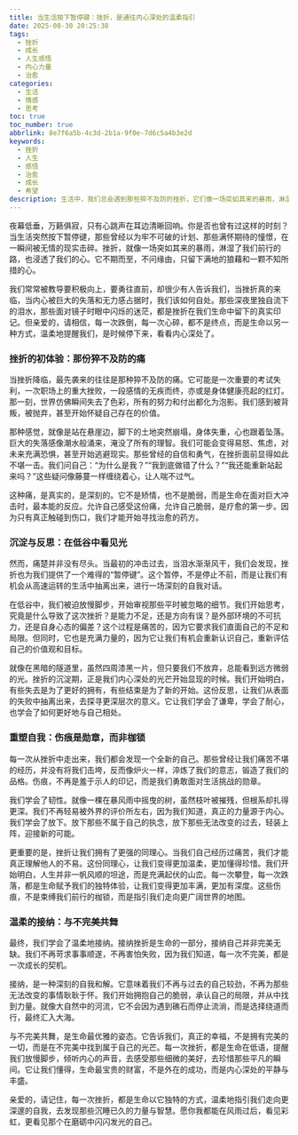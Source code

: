 ```yaml
---
title: 当生活按下暂停键：挫折，是通往内心深处的温柔指引
date: 2025-08-30 20:25:38
tags:
  - 挫折
  - 成长
  - 人生感悟
  - 内心力量
  - 治愈
categories:
  - 生活
  - 情感
  - 思考
toc: true
toc_number: true
abbrlink: 8e7f6a5b-4c3d-2b1a-9f0e-7d6c5a4b3e2d
keywords:
  - 挫折
  - 人生
  - 感悟
  - 治愈
  - 成长
  - 希望
description: 生活中，我们总会遇到那些猝不及防的挫折，它们像一场突如其来的暴雨，淋湿了前行的路。但正是这些看似无情的打击，往往蕴藏着最深刻的温柔与指引。本文将带你一同感受挫折带来的痛楚与迷茫，并从中发现成长的力量，学会如何温柔地接纳，勇敢地前行，最终抵达内心深处的平静与丰盛。
---
```


夜幕低垂，万籁俱寂，只有心跳声在耳边清晰回响。你是否也曾有过这样的时刻？当生活突然按下暂停键，那些曾经以为牢不可破的计划、那些满怀期待的憧憬，在一瞬间被无情的现实击碎。挫折，就像一场突如其来的暴雨，淋湿了我们前行的路，也浸透了我们的心。它不期而至，不问缘由，只留下满地的狼藉和一颗不知所措的心。

我们常常被教导要积极向上，要勇往直前，却很少有人告诉我们，当挫折真的来临，当内心被巨大的失落和无力感占据时，我们该如何自处。那些深夜里独自流下的泪水，那些面对镜子时眼中闪烁的迷茫，都是挫折在我们生命中留下的真实印记。但亲爱的，请相信，每一次跌倒，每一次心碎，都不是终点，而是生命以另一种方式，温柔地提醒我们，是时候停下来，看看内心深处了。

### 挫折的初体验：那份猝不及防的痛

当挫折降临，最先袭来的往往是那种猝不及防的痛。它可能是一次重要的考试失利，一次职场上的重大挫败，一段感情的无疾而终，亦或是身体健康亮起的红灯。那一刻，世界仿佛瞬间失去了色彩，所有的努力和付出都化为泡影。我们感到被背叛，被抛弃，甚至开始怀疑自己存在的价值。

那种感觉，就像是站在悬崖边，脚下的土地突然崩塌，身体失重，心也跟着坠落。巨大的失落感像潮水般涌来，淹没了所有的理智。我们可能会变得易怒、焦虑，对未来充满恐惧，甚至开始逃避现实。那些曾经的自信和勇气，在挫折面前显得如此不堪一击。我们问自己：“为什么是我？”“我到底做错了什么？”“我还能重新站起来吗？”这些疑问像藤蔓一样缠绕着心，让人喘不过气。

这种痛，是真实的，是深刻的。它不是矫情，也不是脆弱，而是生命在面对巨大冲击时，最本能的反应。允许自己感受这份痛，允许自己脆弱，是疗愈的第一步。因为只有真正触碰到伤口，我们才能开始寻找治愈的药方。

### 沉淀与反思：在低谷中看见光

然而，痛楚并非没有尽头。当最初的冲击过去，当泪水渐渐风干，我们会发现，挫折也为我们提供了一个难得的“暂停键”。这个暂停，不是停止不前，而是让我们有机会从高速运转的生活中抽离出来，进行一场深刻的自我对话。

在低谷中，我们被迫放慢脚步，开始审视那些平时被忽略的细节。我们开始思考，究竟是什么导致了这次挫折？是能力不足，还是方向有误？是外部环境的不可抗力，还是自身心态的偏差？这个过程是痛苦的，因为它要求我们直面自己的不足和局限。但同时，它也是充满力量的，因为它让我们有机会重新认识自己，重新评估自己的价值观和目标。

就像在黑暗的隧道里，虽然四周漆黑一片，但只要我们不放弃，总能看到远方微弱的光。挫折的沉淀期，正是我们内心深处的光芒开始显现的时候。我们开始明白，有些失去是为了更好的拥有，有些结束是为了新的开始。这份反思，让我们从表面的失败中抽离出来，去探寻更深层次的意义。它让我们学会了谦卑，学会了耐心，也学会了如何更好地与自己相处。

### 重塑自我：伤痕是勋章，而非枷锁

每一次从挫折中走出来，我们都会发现一个全新的自己。那些曾经让我们痛苦不堪的经历，并没有将我们击垮，反而像炉火一样，淬炼了我们的意志，锻造了我们的品格。伤痕，不再是羞于示人的印记，而是我们勇敢面对生活挑战的勋章。

我们学会了韧性。就像一棵在暴风雨中摇曳的树，虽然枝叶被摧残，但根系却扎得更深。我们不再轻易被外界的评价所左右，因为我们知道，真正的力量源于内心。我们学会了放下。放下那些不属于自己的执念，放下那些无法改变的过去，轻装上阵，迎接新的可能。

更重要的是，挫折让我们拥有了更强的同理心。当我们自己经历过痛苦，我们才能真正理解他人的不易。这份同理心，让我们变得更加温柔，更加懂得珍惜。我们开始明白，人生并非一帆风顺的坦途，而是充满起伏的山峦。每一次攀登，每一次跌落，都是生命赋予我们的独特体验，让我们变得更加丰满，更加有深度。这些伤痕，不是束缚我们前行的枷锁，而是指引我们走向更广阔世界的地图。

### 温柔的接纳：与不完美共舞

最终，我们学会了温柔地接纳。接纳挫折是生命的一部分，接纳自己并非完美无缺。我们不再苛求事事顺遂，不再害怕失败，因为我们知道，每一次不完美，都是一次成长的契机。

接纳，是一种深刻的自我和解。它意味着我们不再与过去的自己较劲，不再为那些无法改变的事情耿耿于怀。我们开始拥抱自己的脆弱，承认自己的局限，并从中找到力量。就像大自然中的河流，它不会因为遇到礁石而停止流淌，而是选择绕道而行，最终汇入大海。

与不完美共舞，是生命最优雅的姿态。它告诉我们，真正的幸福，不是拥有完美的一切，而是在不完美中找到属于自己的光芒。每一次挫折，都是生命在低语，提醒我们放慢脚步，倾听内心的声音，去感受那些细微的美好，去珍惜那些平凡的瞬间。它让我们懂得，生命最宝贵的财富，不是外在的成功，而是内心深处的平静与丰盛。

亲爱的，请记住，每一次挫折，都是生命以它独特的方式，温柔地指引我们走向更深邃的自我，去发现那些沉睡已久的力量与智慧。愿你我都能在风雨过后，看见彩虹，更看见那个在磨砺中闪闪发光的自己。